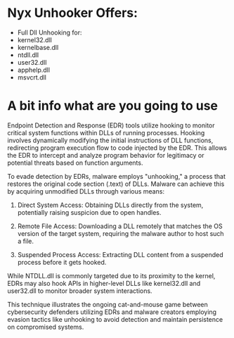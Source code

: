 
# Nyx Unhooker Offers:
- Full Dll Unhooking for:
- kernel32.dll
- kernelbase.dll
- ntdll.dll
- user32.dll
- apphelp.dll
- msvcrt.dll

# A bit info what are you going to use

Endpoint Detection and Response (EDR) tools utilize hooking to monitor critical system functions within DLLs of running processes. Hooking involves dynamically modifying the initial instructions of DLL functions, redirecting program execution flow to code injected by the EDR. This allows the EDR to intercept and analyze program behavior for legitimacy or potential threats based on function arguments.

To evade detection by EDRs, malware employs "unhooking," a process that restores the original code section (.text) of DLLs. Malware can achieve this by acquiring unmodified DLLs through various means:

1. Direct System Access: Obtaining DLLs directly from the system, potentially raising suspicion due to open handles.

2. Remote File Access: Downloading a DLL remotely that matches the OS version of the target system, requiring the malware author to host such a file.

3. Suspended Process Access: Extracting DLL content from a suspended process before it gets hooked.

While NTDLL.dll is commonly targeted due to its proximity to the kernel, EDRs may also hook APIs in higher-level DLLs like kernel32.dll and user32.dll to monitor broader system interactions.

This technique illustrates the ongoing cat-and-mouse game between cybersecurity defenders utilizing EDRs and malware creators employing evasion tactics like unhooking to avoid detection and maintain persistence on compromised systems.
